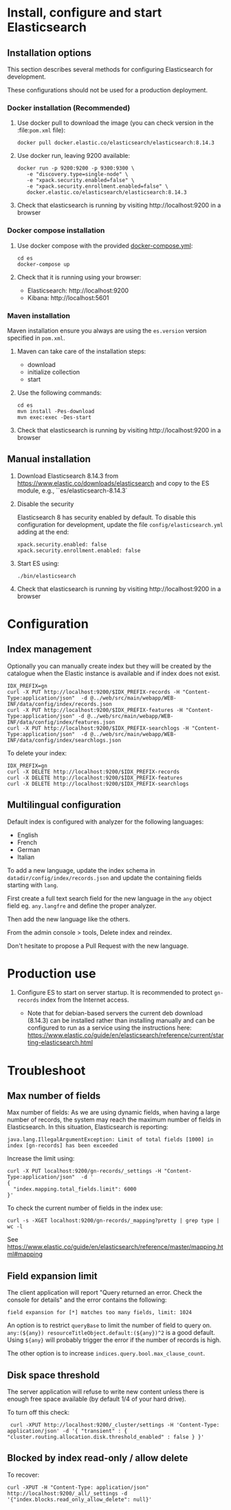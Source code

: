 # Install, configure and start Elasticsearch

## Installation options

This section describes several methods for configuring Elasticsearch for development.

These configurations should not be used for a production deployment.

### Docker installation (Recommended)

1. Use docker pull to download the image (you can check version in the :file:`pom.xml` file):

   ```
   docker pull docker.elastic.co/elasticsearch/elasticsearch:8.14.3
   ```

2. Use docker run, leaving 9200 available:

   ```
   docker run -p 9200:9200 -p 9300:9300 \ 
      -e "discovery.type=single-node" \
      -e "xpack.security.enabled=false" \
      -e "xpack.security.enrollment.enabled=false" \ 
      docker.elastic.co/elasticsearch/elasticsearch:8.14.3
   ```

3. Check that elasticsearch is running by visiting http://localhost:9200 in a browser

### Docker compose installation

1. Use docker compose with the provided [docker-compose.yml](docker-compose.yml):

   ```
   cd es
   docker-compose up
   ```

3. Check that it is running using your browser:
   
   * Elasticsearch: http://localhost:9200
   * Kibana: http://localhost:5601

### Maven installation

Maven installation ensure you always are using the ``es.version`` version specified in ``pom.xml``.

1. Maven can take care of the installation steps:

   * download
   * initialize collection
   * start

2. Use the following commands:

   ```shell script
   cd es
   mvn install -Pes-download
   mvn exec:exec -Des-start
   ```
3. Check that elasticsearch is running by visiting http://localhost:9200 in a browser

## Manual installation

1. Download Elasticsearch 8.14.3 from https://www.elastic.co/downloads/elasticsearch
and copy to the ES module, e.g., ``es/elasticsearch-8.14.3`

2. Disable the security

   Elasticsearch 8 has security enabled by default. To disable this configuration for development, update the file `config/elasticsearch.yml` adding at the end:

   ```
   xpack.security.enabled: false
   xpack.security.enrollment.enabled: false
   ```

3. Start ES using:

   ```shell script
   ./bin/elasticsearch
   ```

4. Check that elasticsearch is running by visiting http://localhost:9200 in a browser

# Configuration

## Index management

Optionally you can manually create index but they will be created by the catalogue when 
the Elastic instance is available and if index does not exist.

```shell script
IDX_PREFIX=gn
curl -X PUT http://localhost:9200/$IDX_PREFIX-records -H "Content-Type:application/json"  -d @../web/src/main/webapp/WEB-INF/data/config/index/records.json
curl -X PUT http://localhost:9200/$IDX_PREFIX-features -H "Content-Type:application/json" -d @../web/src/main/webapp/WEB-INF/data/config/index/features.json
curl -X PUT http://localhost:9200/$IDX_PREFIX-searchlogs -H "Content-Type:application/json"  -d @../web/src/main/webapp/WEB-INF/data/config/index/searchlogs.json
```

To delete your index:

```shell script
IDX_PREFIX=gn
curl -X DELETE http://localhost:9200/$IDX_PREFIX-records
curl -X DELETE http://localhost:9200/$IDX_PREFIX-features
curl -X DELETE http://localhost:9200/$IDX_PREFIX-searchlogs
```

## Multilingual configuration

Default index is configured with analyzer for the following languages:
* English
* French
* German
* Italian
  
To add a new language, update the index schema in `datadir/config/index/records.json` and update the containing fields starting with `lang`.

First create a full text search field for the new language in the `any` object field eg. `any.langfre` and define the proper analyzer.

Then add the new language like the others.

From the admin console > tools, Delete index and reindex.

Don't hesitate to propose a Pull Request with the new language.


# Production use

1. Configure ES to start on server startup. It is recommended to protect `gn-records` index from the Internet access.

   * Note that for debian-based servers the current deb download (8.14.3) can be installed rather than installing manually and can be configured to run as a service using the instructions here: https://www.elastic.co/guide/en/elasticsearch/reference/current/starting-elasticsearch.html


# Troubleshoot

## Max number of fields

Max number of fields: As we are using dynamic fields, when having a large number of records, the system may reach the maximum number of fields in Elasticsearch. In this situation, Elasticsearch is reporting: 

```
java.lang.IllegalArgumentException: Limit of total fields [1000] in index [gn-records] has been exceeded
```

Increase the limit using:

```shell script
curl -X PUT localhost:9200/gn-records/_settings -H "Content-Type:application/json"  -d '
{
  "index.mapping.total_fields.limit": 6000
}'
```

To check the current number of fields in the index use:

```shell script
curl -s -XGET localhost:9200/gn-records/_mapping?pretty | grep type | wc -l
```

See https://www.elastic.co/guide/en/elasticsearch/reference/master/mapping.html#mapping

## Field expansion limit

The client application will report "Query returned an error. Check the console for details" and the error contains the following:

```
field expansion for [*] matches too many fields, limit: 1024
```

An option is to restrict `queryBase` to limit the number of field to query on. `any:(${any}) resourceTitleObject.default:(${any})^2` is a good default. Using `${any}` will probably trigger the error if the number of records is high.

The other option is to increase `indices.query.bool.max_clause_count`.


## Disk space threshold

The server application will refuse to write new content unless there is enough free space available (by default 1/4 of your hard drive).

To turn off this check:

```
 curl -XPUT http://localhost:9200/_cluster/settings -H 'Content-Type: application/json' -d '{ "transient" : { "cluster.routing.allocation.disk.threshold_enabled" : false } }' 
```

## Blocked by index read-only / allow delete

To recover:

```
curl -XPUT -H "Content-Type: application/json" http://localhost:9200/_all/_settings -d '{"index.blocks.read_only_allow_delete": null}'
```
